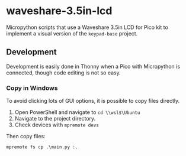# waveshare-3.5in-lcd

Micropython scripts that use a Waveshare 3.5in LCD for Pico kit to implement
a visual version of the `keypad-base` project.

## Development

Development is easily done in Thonny when a Pico with Micropython is connected,
though code editing is not so easy.

### Copy in Windows

To avoid clicking lots of GUI options, it is possible to copy files directly.

1. Open PowerShell and navigate to `cd \\wsl$\Ubuntu`
2. Navigate to the project directory.
3. Check devices with `mpremote devs`

Then copy files:

```
mpremote fs cp .\main.py :.
```

